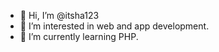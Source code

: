- 👋 Hi, I’m @itsha123
- 👀 I’m interested in web and app development.
- 🌱 I’m currently learning PHP.
